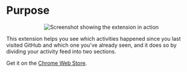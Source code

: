 # Purpose

<p align='center'>
  <img src='https://lh3.googleusercontent.com/y6qym1cFHDaY5R4e3F-p2ruKpUYT68pQ2wWiQy_1RGcPK3IS_e6C8R67_67UrRLa1mhSUaXewn8=w640-h400-e365' alt='Screenshot showing the extension in action' title='Screenshot showing the extension in action'>
</p>

This extension helps you see which activities happened since you last visited GitHub and which one you've already seen, and it does so by dividing your activity feed into two sections.

Get it on the [Chrome Web Store](https://chrome.google.com/webstore/detail/whats-new-on-github/ldleapnlgbkpkabhbkkeangmnfpikahe).
